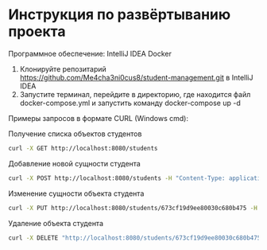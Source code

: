 # Инструкция по развёртыванию проекта
Программное обеспечение:
IntelliJ IDEA
Docker

1. Клонируйте репозитарий https://github.com/Me4cha3ni0cus8/student-management.git в IntelliJ IDEA
2. Запустите терминал, перейдите в директорию, где находится файл docker-compose.yml и запустить команду docker-compose up -d 

Примеры запросов в формате CURL (Windows cmd):

  Получение	списка объектов студентов
  ```sh
curl -X GET http://localhost:8080/students
```
Добавление новой сущности студента
```sh
curl -X POST http://localhost:8080/students -H "Content-Type: application/json" -d "{\"firstName\":\"Andrei\",\"lastName\":\"Kruglow\",\"middleName\":\"Olegovich\",\"group\":\"A-11\",\"averageScore\":3.5}"
```
Изменение сущности объекта студента
```sh
curl -X PUT http://localhost:8080/students/673cf19d9ee80030c680b475 -H "Content-Type: application/json" -d "{\"firstName\":\"Andrei\",\"lastName\":\"Kruglow\",\"middleName\":\"Andreev\",\"group\":\"A-11\",\"averageScore\":4.7}"
```
Удаление объекта студента
```sh
curl -X DELETE "http://localhost:8080/students/673cf19d9ee80030c680b475"
```


